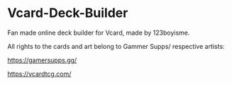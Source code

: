 # Vcard-Deck-Builder
Fan made online deck builder for Vcard, made by 123boyisme.

All rights to the cards and art belong to Gammer Supps/ respective artists:

https://gamersupps.gg/

https://vcardtcg.com/
